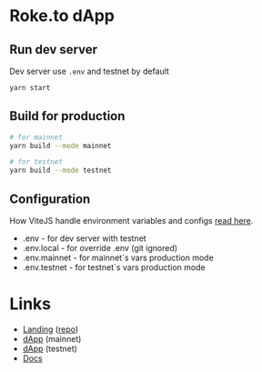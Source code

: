 # Roke.to dApp

## Run dev server

Dev server use `.env` and testnet by default

```bash
yarn start
```

## Build for production

```bash
# for mainnet
yarn build --mode mainnet

# for testnet
yarn build --mode testnet
```

## Configuration

How ViteJS handle environment variables and configs [read here](https://vitejs.dev/guide/env-and-mode.html).

- .env - for dev server with testnet
- .env.local - for override .env (git ignored)
- .env.mainnet - for mainnet`s vars production mode
- .env.testnet - for testnet`s vars production mode

# Links

- [Landing](https://www.roke.to/) ([repo](https://github.com/roke-to/roke.to))
- [dApp](https://app2.roke.to/) (mainnet)
- [dApp](https://app2.test.roke.to/) (testnet)
- [Docs](https://www.notion.so/roketo/Roketo-v2-contract-api-59c29437ae9f403a824536732d80e856)
